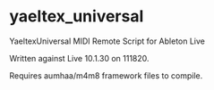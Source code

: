 # yaeltex_universal
YaeltexUniversal MIDI Remote Script for Ableton Live

Written against Live 10.1.30 on 111820.

Requires aumhaa/m4m8 framework files to compile. 
